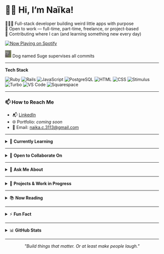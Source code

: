 # 👋🏾 Hi, I’m Naïka!

👷🏾‍♀️ Full-stack developer building weird little apps with purpose  
💼 Open to work — full-time, part-time, freelance, or project-based  
🔌 Contributing where I can (and learning something new every day)  

[![Now Playing on Spotify](https://img.shields.io/badge/Now_Playing-Spotify-1DB954?style=for-the-badge&logo=spotify&logoColor=white)](https://open.spotify.com/playlist/68Og3vyrLPuv7YYoLYBQvu)

<img src="./assets/suge.png" alt="Suge the Frenchie" width="20" /> Dog named Suge supervises all commits 

---

<strong>Tech Stack</strong>

![Ruby](https://img.shields.io/badge/Ruby-CC342D?style=flat&logo=ruby&logoColor=white)
![Rails](https://img.shields.io/badge/Rails-CC0000?style=flat&logo=rubyonrails&logoColor=white)
![JavaScript](https://img.shields.io/badge/JavaScript-F7DF1E?style=flat&logo=javascript&logoColor=black)
![PostgreSQL](https://img.shields.io/badge/PostgreSQL-336791?style=flat&logo=postgresql&logoColor=white)
![HTML](https://img.shields.io/badge/HTML5-E34F26?style=flat&logo=html5&logoColor=white)
![CSS](https://img.shields.io/badge/CSS3-1572B6?style=flat&logo=css3&logoColor=white)
![Stimulus](https://img.shields.io/badge/StimulusJS-ff4757?style=flat&logo=lightning&logoColor=white)
![Turbo](https://img.shields.io/badge/Turbo-8A2BE2?style=flat)
![VS Code](https://img.shields.io/badge/VS%20Code-007ACC?style=flat&logo=visual-studio-code&logoColor=white)
![Squarespace](https://img.shields.io/badge/Squarespace-000000?style=flat&logo=squarespace&logoColor=white)

---

### 📫 How to Reach Me

- 📬 [LinkedIn](https://www.linkedin.com/in/naikaestriplet/)
- 🌐 Portfolio: *coming soon*
- 📨 Email: naika.c.3113@gmail.com

---

<details>
<summary>🌱 <strong>Currently Learning</strong></summary>

- Frontend performance optimization  
- Webflow  
- Expanding into Swift, mobile dev, and design systems  
- How to convince myself that testing is fun (jury’s still out)

</details>

---

<details>
<summary>👯 <strong>Open to Collaborate On</strong></summary>

- Projects with social impact, community support, or weird/experimental ideas  
- Early-stage MVPs where you need a Rails/JS builder to bring it to life

</details>

---

<details>
<summary>💬 <strong>Ask Me About</strong></summary>

- Bootcamp life  
- Building solo apps with Rails  
- Running customer support teams (my past life)

</details>

---

<details>
<summary>🚧 <strong>Projects & Work in Progress</strong></summary>

**🔄 Pester** *(in progress)*  
A hybrid to-do list and AI chatbot that shames you into getting things done — with custom tone modes, gatekeeping logic, and slow claps.  
> _"Think productivity meets passive aggression."_  
[View repo →](https://github.com/n4ika/pester)

**📚 StudySpark**  
A collaborative study planner built in 2 weeks at Le Wagon with a team of 4. Find tutors, plan sessions, and share notes with ease.  
[View repo →](https://github.com/n4ika/studyspark)

**🍊 Juice Stand Economics Simulator**  
A cursed economic simulator where you run a cursed juice stand in a cursed economy. Prices rise. Demand falls. Mayhem ensues.  
[View repo →](https://github.com/n4ika/juice-stand-economics)

**🆘 ResourceReach** *(planning stage)*  
A community-focused app to help people in crisis connect with local resources fast — built for urgency, dignity, and real-time support.  
> _If you've ever said, “I don’t know where to go for help,” this app is for you._  
🔗 [Pitch deck →](https://docs.google.com/presentation/d/1P1a9qKGT2PBqb4xHzpyNOqnVtIe2jAvSntUWXtpgf5s/edit?slide=id.p#slide=id.p) *(coming soon)*  
💡 Got ideas, experience, or want to contribute? [Reach out!](mailto:naika.c.3113@gmail.com)

</details>

---

<details>
<summary>📚 <strong>Now Reading</strong></summary>

- *Parable of the Sower* by Octavia E Butler
- *The Creative Act* by Rick Rubin  
- *Orbiting the Giant Hairball* by Gordon MacKenzie  
*(Last updated: [July 18, 2025])*

</details>

---

<details>
<summary>⚡ <strong>Fun Fact</strong></summary>

I once wrote an entire app feature out of spite just to prove a point. (It worked.)  
Also: Suge snores like a tiny freight train.

</details>

---

<details>
<summary>📊 <strong>GitHub Stats</strong></summary>

![GitHub Stats](https://github-readme-stats.vercel.app/api?username=n4ika&show_icons=true&theme=default)  
![Top Langs](https://github-readme-stats.vercel.app/api/top-langs/?username=n4ika&layout=compact)

</details>

---

<p align="center">
  <i>"Build things that matter. Or at least make people laugh."</i>
</p>
